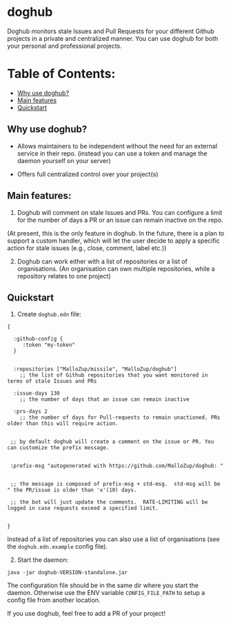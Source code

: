 # doghub

Doghub monitors stale Issues and Pull Requests for your different Github projects in a private and centralized manner. You can use doghub for both your personal and professional projects.

# Table of Contents:
* [Why use doghub?](#why-use-doghub)
* [Main features](#main-features)
* [Quickstart](#quickstart)

## Why use doghub?

- Allows maintainers to be independent without the need for an external service in their repo. (instead you can use a token and manage the daemon yourself on your server)

- Offers full centralized control over your project(s)


## Main features:

1. Doghub will comment on stale Issues and PRs. You can configure a limit for the number of days a PR or an issue can remain inactive on the repo.

(At present, this is the only feature in doghub. In the future, there is a plan to support a custom handler, which will let the user decide to apply a specific action for stale issues (e.g., close, comment, label etc.))

2. Doghub can work either with a list of repositories or a list of organisations. (An organisation can own multiple repositories, while a repository relates to one project)


## Quickstart

1) Create  `doghub.edn` file:

```
{

  :github-config {
     :token "my-token"
  }

    
  :repositories ["MalloZup/missile", "MalloZup/doghub"]
  	;; the list of Github repositories that you want monitored in terms of stale Issues and PRs

  :issue-days 130 
  	;; the number of days that an issue can remain inactive

  :prs-days 2 
  	;; the number of days for Pull-requests to remain unactioned. PRs older than this will require action.


 ;; by default doghub will create a comment on the issue or PR. You can customize the prefix message.


 :prefix-msg "autogenerated with https://github.com/MalloZup/doghub: "


 ;; the message is composed of prefix-msg + std-msg.  std-msg will be " the PR/issue is older than 'x'(10) days. 
  
 ;; the bot will just update the comments.  RATE-LIMITING will be logged in case requests exceed a specified limit.


}

```

Instead of a list of repositories you can also use a list of organisations (see the `doghub.edn.example` config file).


2) Start the daemon:

```java -jar doghub-VERSION-standalone.jar```

The configuration file should be in the same dir where you start the daemon. Otherwise use the ENV variable `CONFIG_FILE_PATH` to setup a config file from another location.



If you use doghub, feel free to add a PR of your project!


